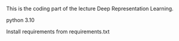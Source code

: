This is the coding part of the lecture Deep Representation Learning.

python 3.10

Install requirements from requirements.txt

